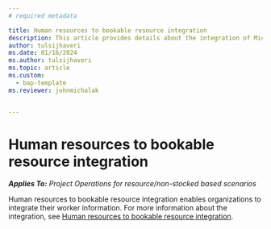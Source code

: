 ```yaml
---
# required metadata

title: Human resources to bookable resource integration
description: This article provides details about the integration of Microsoft Dynamics 365 Human Resources workers to bookable resources.
author: tulsijhaveri
ms.date: 01/16/2024
ms.author: tulsijhaveri
ms.topic: article
ms.custom: 
  - bap-template
ms.reviewer: johnmichalak


---
```


# Human resources to bookable resource integration
_**Applies To:** Project Operations for resource/non-stocked based scenarios_

Human resources to bookable resource integration enables organizations to integrate their worker information. For more information about the integration, see [Human resources to bookable resource integration](/dynamics365/human-resources/hr-admin-integration-hr-rm).
